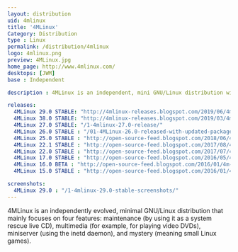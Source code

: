 ```yaml
---
layout: distribution
uid: 4mlinux
title: '4MLinux'
Category: Distribution
type : Linux
permalink: /distribution/4mlinux
logo: 4mlinux.png
preview: 4MLinux.jpg
home_page: http://www.4mlinux.com/
desktops: [JWM]
base : Independent

description : 4MLinux is an independent, mini GNU/Linux distribution with main focus on maintenance, multimedia, minserver & mystery. Stories and updates on 4MLinux

releases:
  4MLinux 29.0 STABLE: "http://4mlinux-releases.blogspot.com/2019/06/4mlinux-290-stable-released.html"
  4MLinux 38.0 STABLE: "http://4mlinux-releases.blogspot.com/2019/03/4mlinux-280-stable-released.html"
  4MLinux 27.0 STABLE: "/1-4mlinux-27.0-release/"
  4MLinux 26.0 STABLE : "/01-4MLinux-26.0-released-with-updated-packages-and-features/"
  4MLinux 25.0 STABLE : "http://open-source-feed.blogspot.com/2018/06/4mlinux-250-stable-release-is-available.html"
  4MLinux 22.1 STABLE : "http://open-source-feed.blogspot.com/2017/08/4mlinux-221-stable-released-with-better.html"
  4MLinux 22.0 STABLE : "http://open-source-feed.blogspot.com/2017/07/4mlinux-220-stable-released-with.html"
  4MLinux 17.0 STABLE : "http://open-source-feed.blogspot.com/2016/05/4mlinux-170-stable-released.html"
  4MLinux 16.0 BETA : "http://open-source-feed.blogspot.com/2016/01/4m-linux-160-beta-released.html"
  4MLinux 15.0 STABLE : "http://open-source-feed.blogspot.com/2016/01/4mlinux-150-stable-released.html"

screenshots:
  4MLinux 29.0 : "/1-4mlinux-29.0-stable-screenshots/"
---
```


4MLinux is an independently evolved, minimal GNU/Linux distribution that mainly focuses on four features: maintenance (by using it as a system rescue live CD), multimedia (for example, for playing video DVDs), miniserver (using the inetd daemon), and mystery (meaning small Linux games).
